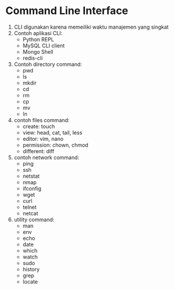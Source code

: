 # Command Line Interface

1. CLI digunakan karena memeiliki waktu manajemen yang singkat
2. Contoh aplikasi CLI:
    - Python REPL
    - MySQL CLI client
    - Mongo Shell
    - redis-cli
3. Contoh directory command:
    - pwd
    - ls
    - mkdir
    - cd
    - rm
    - cp
    - mv
    - ln
4. contoh files command:
    - create: touch
    - view: head, cat, tail, less
    - editor: vim, nano
    - permission: chown, chmod
    - different: diff
5. contoh network command:
    - ping
    - ssh
    - netstat
    - nmap
    - ifconfig
    - wget
    - curl
    - telnet
    - netcat
6. utility command: 
    - man
    - env
    - echo
    - date
    - which
    - watch
    - sudo
    - history
    - grep
    - locate
